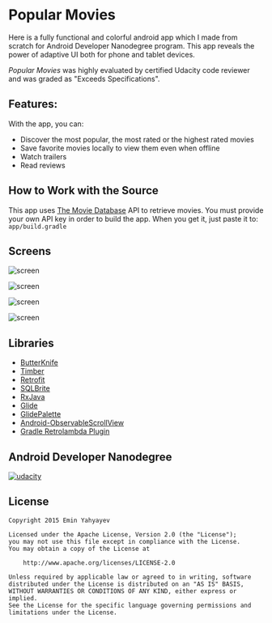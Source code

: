 # Popular Movies

Here is a fully functional and colorful android app which I made from scratch for Android Developer Nanodegree program.
This app reveals the power of adaptive UI both for phone and tablet devices.

*Popular Movies* was highly evaluated by certified Udacity code reviewer and was graded as "Exceeds Specifications".

## Features:

With the app, you can:
* Discover the most popular, the most rated or the highest rated movies
* Save favorite movies locally to view them even when offline
* Watch trailers
* Read reviews

## How to Work with the Source

This app uses [The Movie Database](https://www.themoviedb.org/documentation/api) API to retrieve movies.
You must provide your own API key in order to build the app. When you get it, just paste it to:
    ```
        app/build.gradle
    ```

## Screens

![screen](../master/art/phone-movies.png)

![screen](../master/art/phone-details.png)

![screen](../master/art/tablet-port.png)

![screen](../master/art/tablet-land.png)

## Libraries

* [ButterKnife](https://github.com/JakeWharton/butterknife)
* [Timber](https://github.com/JakeWharton/timber)
* [Retrofit](https://github.com/square/retrofit)
* [SQLBrite](https://github.com/square/sqlbrite)
* [RxJava](https://github.com/ReactiveX/RxJava)
* [Glide](https://github.com/bumptech/glide)
* [GlidePalette](https://github.com/florent37/GlidePalette)
* [Android-ObservableScrollView](https://github.com/ksoichiro/Android-ObservableScrollView)
* [Gradle Retrolambda Plugin](https://github.com/evant/gradle-retrolambda)

## Android Developer Nanodegree
[![udacity][1]][2]

[1]: ../master/art/nanodegree-logo.png
[2]: https://www.udacity.com/course/android-developer-nanodegree--nd801

## License

    Copyright 2015 Emin Yahyayev

    Licensed under the Apache License, Version 2.0 (the "License");
    you may not use this file except in compliance with the License.
    You may obtain a copy of the License at

        http://www.apache.org/licenses/LICENSE-2.0

    Unless required by applicable law or agreed to in writing, software
    distributed under the License is distributed on an "AS IS" BASIS,
    WITHOUT WARRANTIES OR CONDITIONS OF ANY KIND, either express or implied.
    See the License for the specific language governing permissions and
    limitations under the License.
